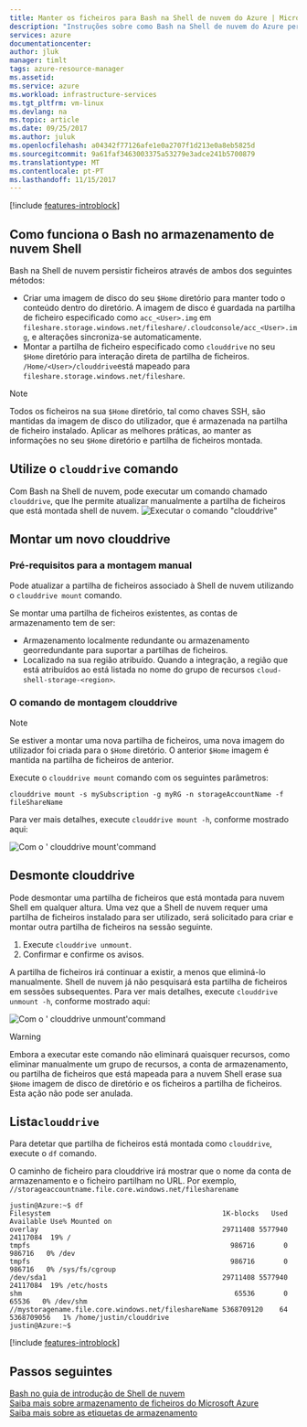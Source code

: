 ```yaml
---
title: Manter os ficheiros para Bash na Shell de nuvem do Azure | Microsoft Docs
description: "Instruções sobre como Bash na Shell de nuvem do Azure persistir ficheiros."
services: azure
documentationcenter: 
author: jluk
manager: timlt
tags: azure-resource-manager
ms.assetid: 
ms.service: azure
ms.workload: infrastructure-services
ms.tgt_pltfrm: vm-linux
ms.devlang: na
ms.topic: article
ms.date: 09/25/2017
ms.author: juluk
ms.openlocfilehash: a04342f77126afe1e0a2707f1d213e0a8eb5825d
ms.sourcegitcommit: 9a61faf3463003375a53279e3adce241b5700879
ms.translationtype: MT
ms.contentlocale: pt-PT
ms.lasthandoff: 11/15/2017
---
```

[!include [features-introblock](../../includes/cloud-shell-persisting-shell-storage-introblock.md)]

## <a name="how-bash-in-cloud-shell-storage-works"></a>Como funciona o Bash no armazenamento de nuvem Shell 
Bash na Shell de nuvem persistir ficheiros através de ambos dos seguintes métodos: 
* Criar uma imagem de disco do seu `$Home` diretório para manter todo o conteúdo dentro do diretório. A imagem de disco é guardada na partilha de ficheiro especificado como `acc_<User>.img` em `fileshare.storage.windows.net/fileshare/.cloudconsole/acc_<User>.img`, e alterações sincroniza-se automaticamente. 
* Montar a partilha de ficheiro especificado como `clouddrive` no seu `$Home` diretório para interação direta de partilha de ficheiros. `/Home/<User>/clouddrive`está mapeado para `fileshare.storage.windows.net/fileshare`.
 
> [!NOTE]
> Todos os ficheiros na sua `$Home` diretório, tal como chaves SSH, são mantidas da imagem de disco do utilizador, que é armazenada na partilha de ficheiro instalado. Aplicar as melhores práticas, ao manter as informações no seu `$Home` diretório e partilha de ficheiros montada.

## <a name="use-the-clouddrive-command"></a>Utilize o `clouddrive` comando
Com Bash na Shell de nuvem, pode executar um comando chamado `clouddrive`, que lhe permite atualizar manualmente a partilha de ficheiros que está montada shell de nuvem.
![Executar o comando "clouddrive"](media/persisting-shell-storage/clouddrive-h.png)

## <a name="mount-a-new-clouddrive"></a>Montar um novo clouddrive

### <a name="prerequisites-for-manual-mounting"></a>Pré-requisitos para a montagem manual
Pode atualizar a partilha de ficheiros associado à Shell de nuvem utilizando o `clouddrive mount` comando.

Se montar uma partilha de ficheiros existentes, as contas de armazenamento tem de ser:
* Armazenamento localmente redundante ou armazenamento georredundante para suportar a partilhas de ficheiros.
* Localizado na sua região atribuído. Quando a integração, a região que está atribuídos ao está listada no nome do grupo de recursos `cloud-shell-storage-<region>`.

### <a name="the-clouddrive-mount-command"></a>O comando de montagem clouddrive

> [!NOTE]
> Se estiver a montar uma nova partilha de ficheiros, uma nova imagem do utilizador foi criada para o `$Home` diretório. O anterior `$Home` imagem é mantida na partilha de ficheiros de anterior.

Execute o `clouddrive mount` comando com os seguintes parâmetros:

```
clouddrive mount -s mySubscription -g myRG -n storageAccountName -f fileShareName
```

Para ver mais detalhes, execute `clouddrive mount -h`, conforme mostrado aqui:

![Com o ' clouddrive mount'command](media/persisting-shell-storage/mount-h.png)

## <a name="unmount-clouddrive"></a>Desmonte clouddrive
Pode desmontar uma partilha de ficheiros que está montada para nuvem Shell em qualquer altura. Uma vez que a Shell de nuvem requer uma partilha de ficheiros instalado para ser utilizado, será solicitado para criar e montar outra partilha de ficheiros na sessão seguinte.

1. Execute `clouddrive unmount`.
2. Confirmar e confirme os avisos.

A partilha de ficheiros irá continuar a existir, a menos que eliminá-lo manualmente. Shell de nuvem já não pesquisará esta partilha de ficheiros em sessões subsequentes. Para ver mais detalhes, execute `clouddrive unmount -h`, conforme mostrado aqui:

![Com o ' clouddrive unmount'command](media/persisting-shell-storage/unmount-h.png)

> [!WARNING]
> Embora a executar este comando não eliminará quaisquer recursos, como eliminar manualmente um grupo de recursos, a conta de armazenamento, ou partilha de ficheiros que está mapeada para a nuvem Shell erase sua `$Home` imagem de disco de diretório e os ficheiros a partilha de ficheiros. Esta ação não pode ser anulada.

## <a name="list-clouddrive"></a>Lista`clouddrive`
Para detetar que partilha de ficheiros está montada como `clouddrive`, execute o `df` comando. 

O caminho de ficheiro para clouddrive irá mostrar que o nome da conta de armazenamento e o ficheiro partilham no URL. Por exemplo, `//storageaccountname.file.core.windows.net/filesharename`

```
justin@Azure:~$ df
Filesystem                                          1K-blocks   Used  Available Use% Mounted on
overlay                                             29711408 5577940   24117084  19% /
tmpfs                                                 986716       0     986716   0% /dev
tmpfs                                                 986716       0     986716   0% /sys/fs/cgroup
/dev/sda1                                           29711408 5577940   24117084  19% /etc/hosts
shm                                                    65536       0      65536   0% /dev/shm
//mystoragename.file.core.windows.net/fileshareName 5368709120    64 5368709056   1% /home/justin/clouddrive
justin@Azure:~$
```

[!include [features-introblock](../../includes/cloud-shell-persisting-shell-storage-endblock.md)]

## <a name="next-steps"></a>Passos seguintes
[Bash no guia de introdução de Shell de nuvem](quickstart.md) <br>
[Saiba mais sobre armazenamento de ficheiros do Microsoft Azure](https://docs.microsoft.com/azure/storage/storage-introduction#file-storage) <br>
[Saiba mais sobre as etiquetas de armazenamento](https://docs.microsoft.com/azure/azure-resource-manager/resource-group-using-tags) <br>
